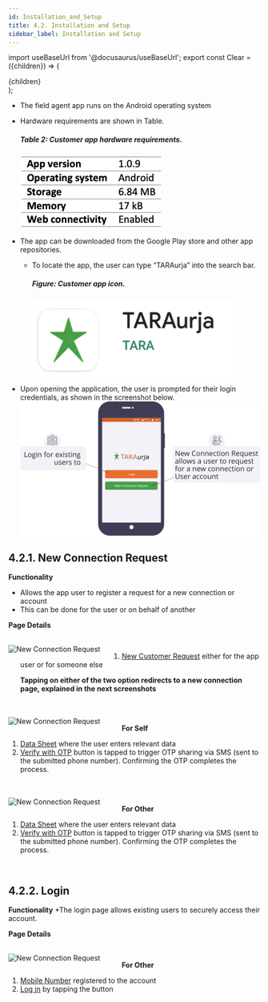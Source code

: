 ```yaml
---
id: Installation_and_Setup
title: 4.2. Installation and Setup
sidebar_label: Installation and Setup
---
```


import useBaseUrl from '@docusaurus/useBaseUrl';
export const Clear = ({children}) => (
  <div
    style={{ 
         display: 'table',
    }}>
    {children}
  </div>
);


* The field agent app runs on the Android operating system
* Hardware requirements are shown in Table.
	##### Table 2: Customer app hardware requirements.
	![Field agent app installation requirements](./assets/4.1_HardwareReq.png)

* The app can be downloaded from the Google Play store and other app repositories.
	* To locate the app, the user can type “TARAurja” into the search bar.
		##### Figure: Customer app icon.
		![Field agent app icon](./assets/4.2_Icon.png)
* Upon opening the application, the user is prompted for their login credentials, as shown in the screenshot below.
	![Set Up Prompt](./assets/4.3_SetupPrompt.svg)


## 4.2.1. New Connection Request
**Functionality**
* Allows the app user to register a request for a new connection or account
* This can be done for the user or on behalf of another


**Page Details**

<br clear="right"/>
<img align="left" src={useBaseUrl("img/scrnshts/4.2.1_1_NewConnectionRequest.png")} alt="New Connection Request" width="45%"/>
<Clear>

1.  <u>New Customer Request</u> either for the app user or for someone else

    **Tapping on either of the two option redirects to a new connection page, explained in the next screenshots**

</Clear>
<br clear="both"/>
<br clear="right"/>
<img align="left" src={useBaseUrl("img/scrnshts/4.2.1_2_NewConnectionRequest.png")} alt="New Connection Request" width="45%"/>
<Clear>

**For Self**

1.  <u>Data Sheet</u> where the user enters relevant data
2.  <u>Verify with OTP</u> button is tapped to trigger OTP sharing via SMS (sent to the submitted phone number). Confirming the OTP completes the process.

</Clear>
<br clear="both"/>
<br clear="right"/>
<img align="left" src={useBaseUrl("img/scrnshts/4.2.1_3_NewConnectionRequest.png")} alt="New Connection Request" width="45%"/>
<Clear>

**For Other**

1.  <u>Data Sheet</u> where the user enters relevant data
2.  <u>Verify with OTP</u> button is tapped to trigger OTP sharing via SMS (sent to the submitted phone number). Confirming the OTP completes the process.

</Clear>
<br clear="both"/>


<!-- ![Connection Request](./assets/4.4_NewCustRequest.png)

![New Connection](./assets/4.5_NewConnectionSelf.png)

![New Connection](./assets/4.6_NewConnectOthers.png) -->


## 4.2.2. Login
**Functionality**
*The login page allows existing users to securely access their account.


**Page Details**

<br clear="right"/>
<img align="left" src={useBaseUrl("img/scrnshts/4.2.1_3_NewConnectionRequest.png")} alt="New Connection Request" width="45%"/>
<Clear>

**For Other**

1.  <u>Mobile Number</u> registered to the account
2.  <u>Log in</u> by tapping the button

</Clear>
<br clear="both"/>

<!-- ![Login Others](./assets/4.7_LoginOthers.png)  -->

